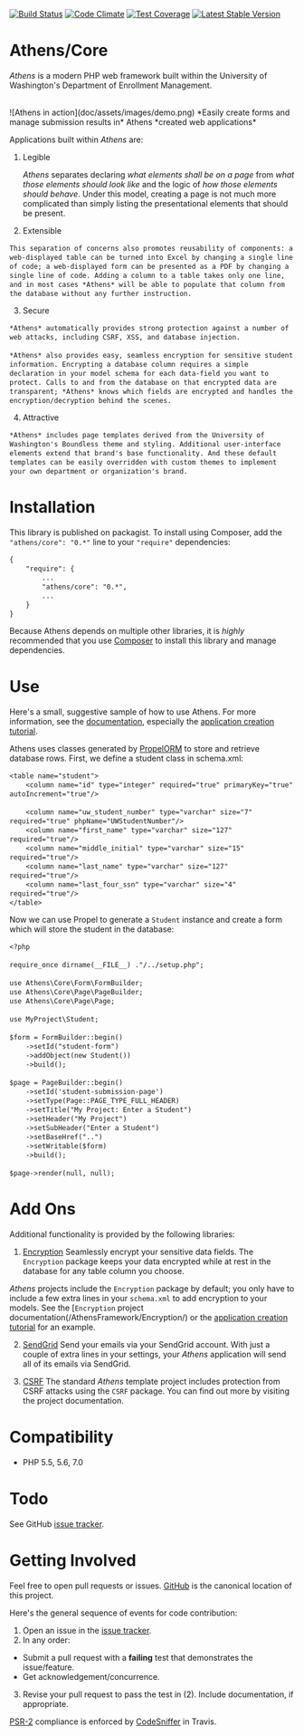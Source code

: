 [![Build Status](https://travis-ci.org/AthensFramework/core.svg?branch=master)](https://travis-ci.org/AthensFramework/core)
[![Code Climate](https://codeclimate.com/github/AthensFramework/core/badges/gpa.svg)](https://codeclimate.com/github/AthensFramework/core)
[![Test Coverage](https://codeclimate.com/github/AthensFramework/core/badges/coverage.svg)](https://codeclimate.com/github/AthensFramework/core/coverage)
[![Latest Stable Version](https://poser.pugx.org/athens/core/v/stable)](https://packagist.org/packages/athens/core)

Athens/Core
=============

*Athens* is a modern PHP web framework built within the University of Washington's Department of Enrollment Management.  
    
<br>
![Athens in action](doc/assets/images/demo.png)  
*Easily create forms and manage submission results in* Athens *created web applications*

Applications built within *Athens* are:

  1. Legible  
  
     *Athens* separates declaring *what elements shall be on a page* from *what those elements should look like* and the logic of *how those elements should behave*. Under this model, creating a page is not much more complicated than simply listing the presentational elements that should be present.  
  
  2. Extensible  
  
    This separation of concerns also promotes reusability of components: a web-displayed table can be turned into Excel by changing a single line of code; a web-displayed form can be presented as a PDF by changing a single line of code. Adding a column to a table takes only one line, and in most cases *Athens* will be able to populate that column from the database without any further instruction.
  
  3. Secure

    *Athens* automatically provides strong protection against a number of web attacks, including CSRF, XSS, and database injection.  
    
    *Athens* also provides easy, seamless encryption for sensitive student information. Encrypting a database column requires a simple declaration in your model schema for each data-field you want to protect. Calls to and from the database on that encrypted data are transparent; *Athens* knows which fields are encrypted and handles the encryption/decryption behind the scenes.
    
  4. Attractive  

    *Athens* includes page templates derived from the University of Washington's Boundless theme and styling. Additional user-interface elements extend that brand's base functionality. And these default templates can be easily overridden with custom themes to implement your own department or organization's brand.


Installation
===============

This library is published on packagist. To install using Composer, add the `"athens/core": "0.*"` line to your `"require"` dependencies:

```
{
    "require": {
        ...
        "athens/core": "0.*",
        ...
    }
}
```

Because Athens depends on multiple other libraries, it is *highly* recommended that you use [Composer](https://getcomposer.org/) to install this library and manage dependencies.

Use
===

Here's a small, suggestive sample of how to use Athens. For more information, see the [documentation](doc/index.md), especially the [application creation tutorial](doc/application-creation.md).

Athens uses classes generated by [PropelORM](http://propelorm.org/) to store and retrieve database rows. First, we define a student class in schema.xml:
```
<table name="student">
    <column name="id" type="integer" required="true" primaryKey="true" autoIncrement="true"/>

    <column name="uw_student_number" type="varchar" size="7" required="true" phpName="UWStudentNumber"/>
    <column name="first_name" type="varchar" size="127" required="true"/>
    <column name="middle_initial" type="varchar" size="15" required="true"/>
    <column name="last_name" type="varchar" size="127" required="true"/>
    <column name="last_four_ssn" type="varchar" size="4" required="true"/>
</table>
```

Now we can use Propel to generate a `Student` instance and create a form which will store the student in the database:
```
<?php

require_once dirname(__FILE__) ."/../setup.php";

use Athens\Core\Form\FormBuilder;
use Athens\Core\Page\PageBuilder;
use Athens\Core\Page\Page;

use MyProject\Student;

$form = FormBuilder::begin()
    ->setId("student-form")
    ->addObject(new Student())
    ->build();

$page = PageBuilder::begin()
    ->setId('student-submission-page')
    ->setType(Page::PAGE_TYPE_FULL_HEADER)
    ->setTitle("My Project: Enter a Student")
    ->setHeader("My Project")
    ->setSubHeader("Enter a Student")
    ->setBaseHref("..")
    ->setWritable($form)
    ->build();

$page->render(null, null);
```

Add Ons
=======

Additional functionality is provided by the following libraries:

1. [Encryption](https://github.com/AthensFramework/Encryption/)
  Seamlessly encrypt your sensitive data fields. The `Encryption` package keeps your data encrypted while at rest in the database for any table column you choose.

  *Athens* projects include the `Encryption` package by default; you only have to include a few extra lines in your `schema.xml` to add encryption to your models. See the [`Encryption` project documentation(/AthensFramework/Encryption/) or the [application creation tutorial](doc/application-creation.md) for an example.
  
2. [SendGrid](https://github.com/AthensFramework/SendGrid/)
  Send your emails via your SendGrid account. With just a couple of extra lines in your settings, your *Athens* application will send all of its emails via SendGrid.

3. [CSRF](https://github.com/AthensFramework/CSRF/)
  The standard *Athens* template project includes protection from CSRF attacks using the `CSRF` package. You can find out more by visiting the project documentation.

Compatibility
=============

* PHP 5.5, 5.6, 7.0

Todo
====

See GitHub [issue tracker](https://github.com/AthensFramework/core/issues/).

Getting Involved
================

Feel free to open pull requests or issues. [GitHub](https://github.com/AthensFramework/core/) is the canonical location of this project.

Here's the general sequence of events for code contribution:

1. Open an issue in the [issue tracker](https://github.com/AthensFramework/core/issues/).
2. In any order:
  * Submit a pull request with a **failing** test that demonstrates the issue/feature.
  * Get acknowledgement/concurrence.
3. Revise your pull request to pass the test in (2). Include documentation, if appropriate.

[PSR-2](https://github.com/php-fig/fig-standards/blob/master/accepted/PSR-2-coding-style-guide.md) compliance is enforced by [CodeSniffer](https://github.com/squizlabs/PHP_CodeSniffer) in Travis.
